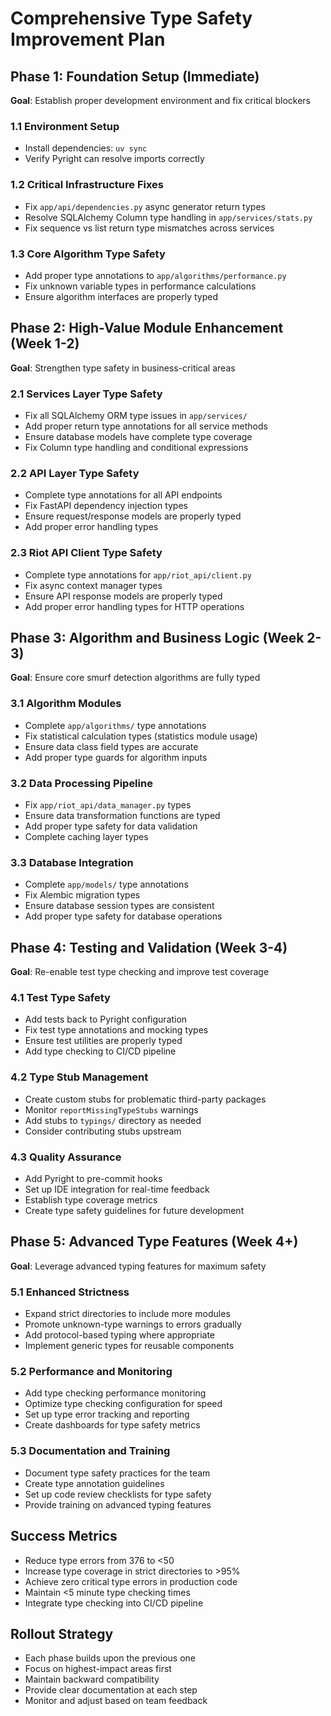 # Comprehensive Type Safety Improvement Plan

## Phase 1: Foundation Setup (Immediate)
**Goal**: Establish proper development environment and fix critical blockers

### 1.1 Environment Setup
- Install dependencies: `uv sync`
- Verify Pyright can resolve imports correctly

### 1.2 Critical Infrastructure Fixes
- Fix `app/api/dependencies.py` async generator return types
- Resolve SQLAlchemy Column type handling in `app/services/stats.py`
- Fix sequence vs list return type mismatches across services

### 1.3 Core Algorithm Type Safety
- Add proper type annotations to `app/algorithms/performance.py`
- Fix unknown variable types in performance calculations
- Ensure algorithm interfaces are properly typed

## Phase 2: High-Value Module Enhancement (Week 1-2)
**Goal**: Strengthen type safety in business-critical areas

### 2.1 Services Layer Type Safety
- Fix all SQLAlchemy ORM type issues in `app/services/`
- Add proper return type annotations for all service methods
- Ensure database models have complete type coverage
- Fix Column type handling and conditional expressions

### 2.2 API Layer Type Safety
- Complete type annotations for all API endpoints
- Fix FastAPI dependency injection types
- Ensure request/response models are properly typed
- Add proper error handling types

### 2.3 Riot API Client Type Safety
- Complete type annotations for `app/riot_api/client.py`
- Fix async context manager types
- Ensure API response models are properly typed
- Add proper error handling types for HTTP operations

## Phase 3: Algorithm and Business Logic (Week 2-3)
**Goal**: Ensure core smurf detection algorithms are fully typed

### 3.1 Algorithm Modules
- Complete `app/algorithms/` type annotations
- Fix statistical calculation types (statistics module usage)
- Ensure data class field types are accurate
- Add proper type guards for algorithm inputs

### 3.2 Data Processing Pipeline
- Fix `app/riot_api/data_manager.py` types
- Ensure data transformation functions are typed
- Add proper type safety for data validation
- Complete caching layer types

### 3.3 Database Integration
- Complete `app/models/` type annotations
- Fix Alembic migration types
- Ensure database session types are consistent
- Add proper type safety for database operations

## Phase 4: Testing and Validation (Week 3-4)
**Goal**: Re-enable test type checking and improve test coverage

### 4.1 Test Type Safety
- Add tests back to Pyright configuration
- Fix test type annotations and mocking types
- Ensure test utilities are properly typed
- Add type checking to CI/CD pipeline

### 4.2 Type Stub Management
- Create custom stubs for problematic third-party packages
- Monitor `reportMissingTypeStubs` warnings
- Add stubs to `typings/` directory as needed
- Consider contributing stubs upstream

### 4.3 Quality Assurance
- Add Pyright to pre-commit hooks
- Set up IDE integration for real-time feedback
- Establish type coverage metrics
- Create type safety guidelines for future development

## Phase 5: Advanced Type Features (Week 4+)
**Goal**: Leverage advanced typing features for maximum safety

### 5.1 Enhanced Strictness
- Expand strict directories to include more modules
- Promote unknown-type warnings to errors gradually
- Add protocol-based typing where appropriate
- Implement generic types for reusable components

### 5.2 Performance and Monitoring
- Add type checking performance monitoring
- Optimize type checking configuration for speed
- Set up type error tracking and reporting
- Create dashboards for type safety metrics

### 5.3 Documentation and Training
- Document type safety practices for the team
- Create type annotation guidelines
- Set up code review checklists for type safety
- Provide training on advanced typing features

## Success Metrics
- Reduce type errors from 376 to <50
- Increase type coverage in strict directories to >95%
- Achieve zero critical type errors in production code
- Maintain <5 minute type checking times
- Integrate type checking into CI/CD pipeline

## Rollout Strategy
- Each phase builds upon the previous one
- Focus on highest-impact areas first
- Maintain backward compatibility
- Provide clear documentation at each step
- Monitor and adjust based on team feedback